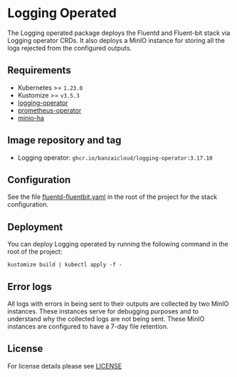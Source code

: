 # Logging Operated

<!-- <KFD-DOCS> -->

The Logging operated package deploys the Fluentd and Fluent-bit stack via Logging operator CRDs.
It also deploys a MinIO instance for storing all the logs rejected from the configured outputs.

## Requirements

- Kubernetes >= `1.23.0`
- Kustomize >= `v3.5.3`
- [logging-operator][logging-operator]
- [prometheus-operator][prometheus-operator]
- [minio-ha](../minio-ha)

## Image repository and tag

* Logging operator: `ghcr.io/banzaicloud/logging-operator:3.17.10`

## Configuration

See the file [fluentd-fluentbit.yaml](fluentd-fluentbit.yml) in the root of the project for the stack configuration.

## Deployment

You can deploy Logging operated by running the following command in the root of the project:

```shell
kustomize build | kubectl apply -f -
```

## Error logs

All logs with errors in being sent to their outputs are collected by two MinIO instances.
These instances serve for debugging purposes and to understand why the collected logs are not being sent.
These MinIO instances are configured to have a 7-day file retention.

<!-- Links -->

[logging-operator]: https://github.com/sighup-io/fury-kubernetes-logging/blob/master/katalog/logging-operator
[prometheus-operator]: https://github.com/sighup-io/fury-kubernetes-monitoring/blob/master/katalog/prometheus-operator

<!-- </KFD-DOCS> -->

## License

For license details please see [LICENSE](../../LICENSE)
